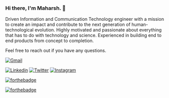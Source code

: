 ### Hi there, I'm Maharsh. 👋


Driven Information and Communication Technology engineer with a mission to create an impact and contribute to the next generation of human-technological evolution. Highly motivated and passionate about everything that has to do with technology and science. Experienced in building end to end products from concept to completion.

Feel free to reach out if you have any questions.


[![Gmail](https://api.iconify.design/logos:google-gmail.svg?width=40&height=40)](mailto:maharshsuryawala@gmail.com) 


[![Linkedin](https://api.iconify.design/openmoji:linkedin.svg?width=40&height=40)](https://www.linkedin.com/in/maharsh-suryawala-05410312b/) 
[![Twitter](https://api.iconify.design/openmoji:twitter.svg?width=40&height=40)](https://twitter.com/_maharsh) 
[![Instagram](https://api.iconify.design/logos:instagram-icon.svg?width=30&height=40)](https://www.instagram.com/___maharsh___/) 



<!--
**MaharshSuryawala/maharshsuryawala** is a ✨ _special_ ✨ repository because its `README.md` (this file) appears on your GitHub profile.

Here are some ideas to get you started:

- 🔭 I’m currently working on ...
- 🌱 I’m currently learning ...
- 👯 I’m looking to collaborate on ...
- 🤔 I’m looking for help with ...
- 💬 Ask me about ...
- 📫 How to reach me: ...
- 😄 Pronouns: ...
- ⚡ Fun fact: ...
-->

[![forthebadge](https://forthebadge.com/images/badges/winter-is-coming.svg)](https://forthebadge.com)

[![forthebadge](https://forthebadge.com/images/badges/built-with-love.svg)](https://forthebadge.com)